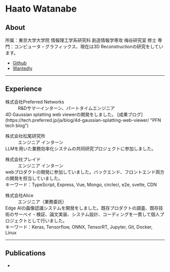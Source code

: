 # Haato Watanabe

## About
所属：東京大学大学院 情報理工学系研究科 創造情報学専攻 梅谷研究室 修士
専門：コンピュータ・グラフィックス、現在は3D Reconstructionの研究をしています。

- [Github](https://github.com/haato-w "Haato Watanabe Github home")
- [Wantedly](https://www.wantedly.com/id/haato_watanabe "Haato Watanabe Wantedly home")

***

## Experience
<dl>
  <dt>株式会社Preferred Networks</dt>
  <dd>R&Dサマーインターン、パートタイムエンジニア</dd>
  <dt>4D Gaussian splatting web viewerの開発をしました。 [成果ブログ](https://tech.preferred.jp/ja/blog/4d-gaussian-splatting-web-viewer/ "PFN tech blog")</dt>
</dl>

<dl>
  <dt>株式会社松尾研究所</dt>
  <dd>エンジニア インターン</dd>
  <dt>LLMを用いた業務効率化システムの共同研究プロジェクトに参加しました。</dt>
</dl>

<dl>
  <dt>株式会社プレイド</dt>
  <dd>エンジニア インターン</dd>
  <dt>webプロダクトの開発に参加していました。バックエンド、フロントエンド両方の開発を担当していました。</dt>
  <dt>キーワード：TypeScript, Express, Vue, Mongo, circleci, e2e, svelte, CDN</dt>
</dl>

<dl>
  <dt>株式会社Alice</dt>
  <dd>エンジニア（業務委託）</dd>
  <dt>Edge AIの画像認識システムを開発をしました。既存プロダクトの調査、既存技術のサーベイ・検証、論文実装、システム設計、コーディングを一貫して個人プロジェクトとして行いました。</dt>
  <dt>キーワード：Keras, Tensorflow, ONNX, TensorRT, Jupyter, Git, Docker, Linux</dt>
</dl>

***

## Publications
- 
